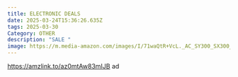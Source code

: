 ```yaml
---
title: ELECTRONIC DEALS
date: 2025-03-24T15:36:26.635Z
tags: 2025-03-30
Category: OTHER
description: "SALE "
image: https://m.media-amazon.com/images/I/71waQtR+VcL._AC_SY300_SX300_.jpg
---
```

https://amzlink.to/az0mtAw83mIJB   ad